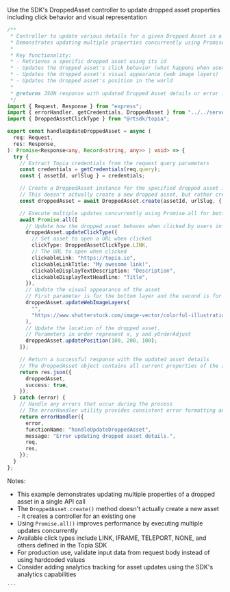 Use the SDK's DroppedAsset controller to update dropped asset properties including click behavior and visual representation

```ts
/**
 * Controller to update various details for a given Dropped Asset in a Topia world
 * Demonstrates updating multiple properties concurrently using Promise.all
 *
 * Key functionality:
 * - Retrieves a specific dropped asset using its id
 * - Updates the dropped asset's click behavior (what happens when users click it)
 * - Updates the dropped asset's visual appearance (web image layers)
 * - Updates the dropped asset's position in the world
 *
 * @returns JSON response with updated Dropped Asset details or error information
 */
import { Request, Response } from "express";
import { errorHandler, getCredentials, DroppedAsset } from "../../server/utils/index.js";
import { DroppedAssetClickType } from "@rtsdk/topia";

export const handleUpdateDroppedAsset = async (
  req: Request,
  res: Response,
): Promise<Response<any, Record<string, any>> | void> => {
  try {
    // Extract Topia credentials from the request query parameters
    const credentials = getCredentials(req.query);
    const { assetId, urlSlug } = credentials;

    // Create a DroppedAsset instance for the specified dropped asset in the specified world
    // This doesn't actually create a new dropped asset, but rather creates a controller for an existing one
    const droppedAsset = await DroppedAsset.create(assetId, urlSlug, { credentials });

    // Execute multiple updates concurrently using Promise.all for better performance
    await Promise.all([
      // Update how the dropped asset behaves when clicked by users in the world
      droppedAsset.updateClickType({
        // Set asset to open a URL when clicked
        clickType: DroppedAssetClickType.LINK,
        // The URL to open when clicked
        clickableLink: "https://topia.io",
        clickableLinkTitle: "My awesome link!",
        clickableDisplayTextDescription: "Description",
        clickableDisplayTextHeadline: "Title",
      }),
      // Update the visual appearance of the asset
      // First parameter is for the bottom layer and the second is for the top layer
      droppedAsset.updateWebImageLayers(
        "",
        "https://www.shutterstock.com/image-vector/colorful-illustration-test-word-260nw-1438324490.jpg",
      ),
      // Update the location of the dropped asset.
      // Parameters in order represent x, y and yOrderAdjust
      droppedAsset.updatePosition(100, 200, 100);
    ]);

    // Return a successful response with the updated asset details
    // The droppedAsset object contains all current properties of the asset
    return res.json({
      droppedAsset,
      success: true,
    });
  } catch (error) {
    // Handle any errors that occur during the process
    // The errorHandler utility provides consistent error formatting and logging
    return errorHandler({
      error,
      functionName: "handleUpdateDroppedAsset",
      message: "Error updating dropped asset details.",
      req,
      res,
    });
  }
};
```

Notes:

- This example demonstrates updating multiple properties of a dropped asset in a single API call
- The `DroppedAsset.create()` method doesn't actually create a new asset - it creates a controller for an existing one
- Using `Promise.all()` improves performance by executing multiple updates concurrently
- Available click types include LINK, IFRAME, TELEPORT, NONE, and others defined in the Topia SDK
- For production use, validate input data from request body instead of using hardcoded values
- Consider adding analytics tracking for asset updates using the SDK's analytics capabilities

````
```
````
